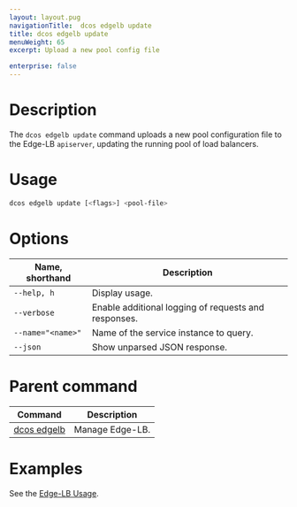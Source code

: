 ```yaml
---
layout: layout.pug
navigationTitle:  dcos edgelb update
title: dcos edgelb update
menuWeight: 65
excerpt: Upload a new pool config file

enterprise: false
---
```


# Description
The `dcos edgelb update` command uploads a new pool configuration file to the Edge-LB `apiserver`, updating the running pool of load balancers.

# Usage

```bash
dcos edgelb update [<flags>] <pool-file>
```

# Options

| Name, shorthand | Description |
|---------|-------------|
| `--help, h`   | Display usage. |
| `--verbose`   | Enable additional logging of requests and responses. |
| `--name="<name>"`   | Name of the service instance to query. |
| `--json` | Show unparsed JSON response. |

# Parent command

| Command | Description |
|---------|-------------|
| [dcos edgelb](/services/edge-lb/1.1/cli-reference/) |  Manage Edge-LB. |

# Examples

See the [Edge-LB Usage](/services/edge-lb/1.1/usage/).
